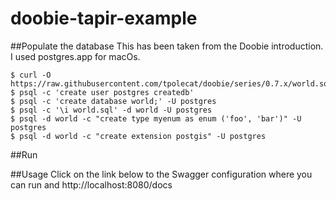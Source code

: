 # doobie-tapir-example

##Populate the database
This has been taken from the Doobie introduction. I used postgres.app for macOs.
```
$ curl -O https://raw.githubusercontent.com/tpolecat/doobie/series/0.7.x/world.sql
$ psql -c 'create user postgres createdb'
$ psql -c 'create database world;' -U postgres
$ psql -c '\i world.sql' -d world -U postgres
$ psql -d world -c "create type myenum as enum ('foo', 'bar')" -U postgres
$ psql -d world -c "create extension postgis" -U postgres
```

##Run

##Usage
Click on the link below to the Swagger configuration where you can run and 
http://localhost:8080/docs